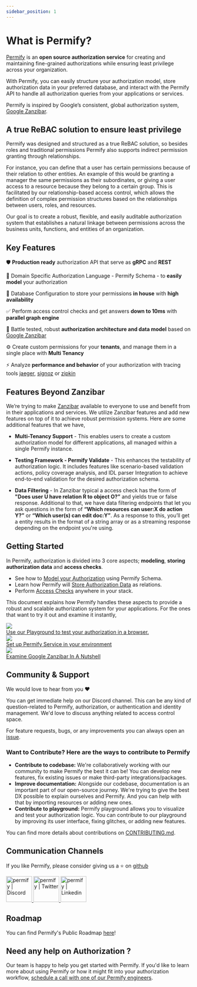 ```yaml
---
sidebar_position: 1
---
```


# What is Permify?

[Permify](https://github.com/Permify/permify) is an **open source authorization service** for creating and maintaining fine-grained authorizations while ensuring least privilege across your organization.

With Permify, you can easily structure your authorization model, store authorization data in your preferred database, and interact with the Permify API to handle all authorization queries from your applications or services.

Permify is inspired by Google’s consistent, global authorization system, [Google Zanzibar](https://storage.googleapis.com/pub-tools-public-publication-data/pdf/41f08f03da59f5518802898f68730e247e23c331.pdf). 

## A true ReBAC solution to ensure least privilege

Permify was designed and structured as a true ReBAC solution, so besides roles and traditional permissions Permify also supports indirect permission granting through relationships. 

For instance, you can define that a user has certain permissions because of their relation to other entities. An example of this would be granting a manager the same permissions as their subordinates, or giving a user access to a resource because they belong to a certain group. This is facilitated by our relationship-based access control, which allows the definition of complex permission structures based on the relationships between users, roles, and resources.

Our goal is to create a robust, flexible, and easily auditable authorization system that establishes a natural linkage between permissions across the business units, functions, and entities of an organization.

## Key Features

🛡️ **Production ready** authorization API that serve as **gRPC** and **REST**

🔮 Domain Specific Authorization Language - Permify Schema - to **easily model** your authorization

🔐 Database Configuration to store your permissions **in house** with **high availability**

✅ Perform access control checks and get answers **down to 10ms** with **parallel graph engine**

💪 Battle tested, robust **authorization architecture and data model** based on [Google Zanzibar](https://storage.googleapis.com/pub-tools-public-publication-data/pdf/41f08f03da59f5518802898f68730e247e23c331.pdf)

⚙️ Create custom permissions for your **tenants**, and manage them in a single place with **Multi Tenancy**

⚡ Analyze **performance and behavior** of your authorization with tracing tools [jaeger], [signoz] or [zipkin]

[jaeger]: https://www.jaegertracing.io/
[signoz]: https://signoz.io/
[zipkin]: https://zipkin.io/

## Features Beyond Zanzibar

We’re trying to make [Zanzibar](https://storage.googleapis.com/pub-tools-public-publication-data/pdf/41f08f03da59f5518802898f68730e247e23c331.pdf) available to everyone to use and benefit from in their applications and services. We utilize Zanzibar features and add new features on top of it to achieve robust permission systems. Here are some additional features that we have, 

- **Multi-Tenancy Support** - This enables users to create a custom authorization model for different applications, all managed within a single Permify instance.

- **Testing Framework - Permify Validate** - This enhances the testability of authorization logic. It includes features like scenario-based validation actions, policy coverage analysis, and IDL parser Integration to achieve end-to-end validation for the desired authorization schema.

- **Data Filtering** - In Zanzibar typical a access check has the form of **"Does user U have relation R to object O?”** and yields true or false response. Additional to that, we have data filtering endpoints that let you ask questions in the form of **“Which resources can user:X do action Y?”** or **“Which user(s) can edit doc:Y”**. As a response to this, you’ll get a entity results in the format of a string array or as a streaming response depending on the endpoint you're using.

## Getting Started

In Permify, authorization is divided into 3 core aspects; **modeling**, **storing authorization data** and **access checks**.  

- See how to [Model your Authorization] using Permify Schema.
- Learn how Permify will [Store Authorization Data] as relations.
- Perform [Access Checks] anywhere in your stack.

[Model your Authorization]: ../getting-started/modeling
[Store Authorization Data]: ../getting-started/sync-data
[Access Checks]: ../getting-started/enforcement

This document explains how Permify handles these aspects to provide a robust and scalable authorization system for your applications. For the ones that want to try it out and examine it instantly, 

<div className="getting-started-grid" >
    <a href="https://play.permify.co/">
        <div className="btn-thumb">
            <div className="thumbnail">
                <img src="https://uploads-ssl.webflow.com/61bb34defcff34f786b458ce/6332bb38106ffd85102bb3bc_Screen%20Shot%202022-09-27%20at%2011.58.27.png"/>
            </div>
           <div className="thumb-txt">Use our Playground to test your authorization in a browser. </div>
        </div>
    </a>
    <a href="https://docs.permify.co/docs/installation/overview">
        <div className="btn-thumb">
            <div className="thumbnail">
                 <img src="https://user-images.githubusercontent.com/34595361/199695094-872d50fc-c33b-4d15-ad1d-a3899911a16a.png"/>
            </div>
            <div className="thumb-txt">Set up Permify Service in your environment</div>
        </div>
    </a>
    <a href="https://www.permify.co/post/google-zanzibar-in-a-nutshell">
        <div className="btn-thumb">
            <div className="thumbnail">
                <img src="https://uploads-ssl.webflow.com/61bb34defcff34f786b458ce/634520d7859cd419ec89f9ef_Google%20Zanzibar%20in%20a%20Nutshell-1.png"/>
            </div>
            <div className="thumb-txt">Examine Google Zanzibar In A Nutshell</div>
        </div>
    </a>
</div>

## Community & Support

We would love to hear from you :heart:

You can get immediate help on our Discord channel. This can be any kind of question-related to Permify, authorization, or authentication and identity management. We'd love to discuss anything related to access control space.

For feature requests, bugs, or any improvements you can always open an [issue](https://github.com/permify/permify/issues). 

### Want to Contribute? Here are the ways to contribute to Permify

* **Contribute to codebase:** We're collaboratively working with our community to make Permify the best it can be! You can develop new features, fix existing issues or make third-party integrations/packages. 
* **Improve documentation:** Alongside our codebase, documentation is an important part of our open-source journey. We're trying to give the best DX possible to explain ourselves and Permify. And you can help with that by importing resources or adding new ones.
* **Contribute to playground:** Permify playground allows you to visualize and test your authorization logic. You can contribute to our playground by improving its user interface, fixing glitches, or adding new features.

You can find more details about contributions on [CONTRIBUTING.md](https://github.com/Permify/permify/blob/master/CONTRIBUTING.md).

## Communication Channels

If you like Permify, please consider giving us a :star: on [github](https://github.com/permify/permify)

<p align="left">
<a href="https://discord.gg/MJbUjwskdH">
 <img height="70px" width="70px" alt="permify | Discord" src="https://user-images.githubusercontent.com/39353278/187209316-3d01a799-c51b-4eaa-8f52-168047078a14.png" />
</a>
<a href="https://twitter.com/GetPermify">
  <img height="70px" width="70px" alt="permify | Twitter" src="https://user-images.githubusercontent.com/39353278/187209323-23f14261-d406-420d-80eb-1aa707a71043.png"/>
</a>
<a href="https://www.linkedin.com/company/permifyco">
  <img height="70px" width="70px" alt="permify | Linkedin" src="https://user-images.githubusercontent.com/39353278/187209321-03293a24-6f63-4321-b362-b0fc89fdd879.png" />
</a>
</p>

## Roadmap

You can find Permify's Public Roadmap [here](https://github.com/orgs/Permify/projects/1)!

## Need any help on Authorization ?

Our team is happy to help you get started with Permify. If you'd like to learn more about using Permify or how it might fit into your authorization workflow, [schedule a call with one of our Permify engineers](https://meetings-eu1.hubspot.com/ege-aytin/call-with-an-expert).

